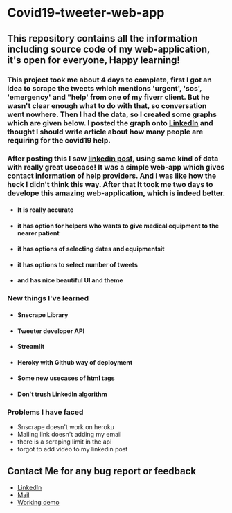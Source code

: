 # Covid19-tweeter-web-app
## This repository contains all the information including source code of my web-application, it's open for everyone, Happy learning!

### This project took me about 4 days to complete, first I got an idea to scrape the tweets which mentions 'urgent', 'sos', 'emergency' and "help' from one of my fiverr client. But he wasn't clear enough what to do with that, so conversation went nowhere. Then I had the data, so I created some graphs which are given below. I posted the graph onto [LinkedIn](https://www.linkedin.com/posts/aditya-rajgor_datascience-stayhomestaysafe-indiafightscorona-activity-6790899052675379200-Sb5Z) and thought I should write article about how many people are requiring for the covid19 help.

### After posting this I saw [linkedin post](https://www.linkedin.com/posts/sarthakrastogi_india-covid-oxygencylinder-ugcPost-6791260741539381248-U3DV), using same kind of data with really great usecase! It was a simple web-app which gives contact information of help providers. And I was like how the heck I didn't think this way. After that It took me two days to develope this amazing web-application, which is indeed better. 
- #### It is really accurate
- #### it has option for helpers who wants to give medical equipment to the nearer patient
- #### it has options of selecting dates and equipmentsit 
- #### it has options to select number of tweets 
- #### and has nice beautiful UI and theme

### New things I've learned
- #### Snscrape Library
- #### Tweeter developer API
- #### Streamlit
- #### Heroky with Github way of deployment
- #### Some new usecases of html tags
- #### Don't trush LinkedIn algorithm

### Problems I have faced
- Snscrape doesn't work on heroku
- Mailing link doesn't adding my email 
- there is a scraping limit in the api
- forgot to add video to my linkedin post

## Contact Me for any bug report or feedback
- [LinkedIn](https://www.linkedin.com/in/aditya-rajgor/)
- <a href = "mailto:adityarajgor88@gmail.com?subject=Feedback regarding web-app&body=Thanks for considering,...">Mail</a>
- [Working demo](https://www.loom.com/share/3c2d3eda08d04f7c9c9bfae0ab1bdf08)
